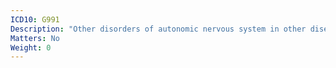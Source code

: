 ```yaml
---
ICD10: G991
Description: "Other disorders of autonomic nervous system in other diseases classified elsewhere"
Matters: No
Weight: 0
---
```


